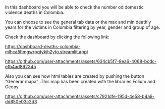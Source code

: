 In this dashboard you will be able to check the number od domestic violence deaths in Colombia.

You can choose to see the general tab data or the max and min deathly years for the victims in Colombia filtering by year, gender and group of age.

Check the dashboard by clicking the following link:

https://dashboard-deaths-colombia-mlhca5hmgwrpqtykjh2ytq.streamlit.app/



https://github.com/user-attachments/assets/634cb5f7-8ea6-4068-bcdc-efb4ad892345

Also you can see how html tables are created by pushing the button "Generar mapa" .This map has been created with the libraries Folium and Geopy



https://github.com/user-attachments/assets/c7921dfe-195d-4e58-b4a9-dd850e03c2d3

